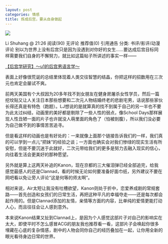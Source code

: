 ```yaml
---
layout: post
categories: 情感
title: 炼成后宫，要从自身做起
---
```


![](http://ww1.sinaimg.cn/large/4b91f9d5gy1g576dvmhnoj20m60ewwze.jpg)


Li Shuhang @  21:26 阅读(90) 无评论 推荐值(0) 引用通告 分类: 书评/影评/动漫评论
别以为世界上没有后宫只是因为没遇到对你好的女生……要达成后宫目标同样需要我们自身的不懈努力，就比如这篇帖子所讲述的事实一样——

[【后宫学研究】～u1的后宫男语言学～](https://tieba.baidu.com/f?z=159579978)

表面上好像很荒诞的总结里体现着人类交往智慧的结晶，你把这样的招数用在三次元也肯定会屡试不爽。

前两天美国有个大叔因为20多年找不到女朋友在健身房屠杀女性学员，然后一篇挖坟贴又让人关注日本那些想要和二次元人物结婚终老的悲剧宅男，话说那些家伙长得还真是有特色（跑题）。LJ想说的是就算真的找不到属于自己的另一半也不要为此太过纠结，动画里的美好都是剔除了一些人性的弱点，像School Days那样展现人性丑陋一面的片子也许就没人萌里面的角色了（怕被剖腹），所以我们没必要为自己做不到的事情苦苦追寻。

但是看这样的动画也是有好处的：一来就像上面那个链接告诉我们的一样，我们真的可以学到一点儿“把妹”的经验之谈；一方面也确实会对我们惨绿的现实生活有所安慰，但是不要沉迷于此就好，二次元带给我们的更多是努力去融入现实的信心，向往着生活会更美好的那种愿望。

另外就是算上这两天补追的Kanon，现在京都的三大催泪弹已经全部追完，给我感觉最感人的还是Clannad，看的时候无论如何要准备好面巾纸，另外建议不要在网吧看以免让旁人评论“这是何等的师太啊”。

相对来说，Air太短让我没有吐槽欲望，Kanon则处于折中，恋爱养成剧的常规套路——首先创造和女孩们的日常生活，再把这种平凡的幸福夺走——还是每次都会起作用的。但是Clannad添加的友情，亲情等方面的内容，比单纯的爱情更能打动人心，而且往往会让人感到意外。

本来说Kanon结果又扯到Clannad上，是因为个人感觉这部片子对自己的影响实在太大，即使平时不怎么感冒ACG的朋友我也推荐看一看，这部片子会唤起你很多埋藏在心底的复杂情感，剧中的人物会同你自己的经历叠加在一起，让你用全新的眼光看待身边日常的世界。